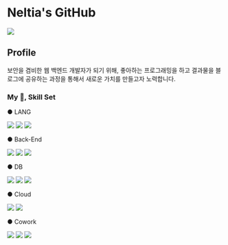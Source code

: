 # Neltia's GitHub
<a href="https://blog.naver.com/dsz08082" target="_blank"><img src="https://img.shields.io/badge/BLOG-2?style=appveyor&logo=naver&logoColor=white"/></a>

## Profile
<p>보안을 겸비한 웹 백엔드 개발자가 되기 위해, 좋아하는 프로그래밍을 하고 결과물을 블로그에 공유하는 과정을 통해서 새로운 가치를 만들고자 노력합니다.</p>

### My 📝, Skill Set
● LANG
<p>
  <img src="https://img.shields.io/badge/Python-3776AB?style=flat-square&logo=Python&logoColor=white"/>
  <img src="https://img.shields.io/badge/Shell Script-181717?style=flat-square&logo=GNU Bash&logoColor=white"/>
  <img src="https://img.shields.io/badge/Java-007396?style=flat-square&logo=Java&logoColor=white">
<p>
● Back-End
<p>
  <img src="https://img.shields.io/badge/Flask-303030?style=flat-square&logo=Flask&logoColor=white"/>
  <img src="https://img.shields.io/badge/Spring-6DB33F?style=flat-square&amp;logo=Spring&amp;logoColor=white">
  <img src="https://img.shields.io/badge/FastAPI-005571?style=flat-square&logo=fastapi"/>  
</p>
● DB
<p>
  <img src="https://img.shields.io/badge/Elasticsearch-005571?style=flat-square&logo=Elasticsearch&logoColor=white"/>
  <img src="https://img.shields.io/badge/MariaDB-003545?style=flat-square&amp;logo=mariaDB&amp;logoColor=white">
  <img src="https://img.shields.io/badge/SQLite-003B57?style=flat-square&logo=SQLite&logoColor=white"/>
</p>
● Cloud
<p>
  <img src="https://img.shields.io/badge/Docker-0db7ed?style=flat-square&logo=Docker&logoColor=white"/>
  <img src="https://img.shields.io/badge/AWS-FF7012?style=flat-square&logo=Amazon AWS&logoColor=white"/>
</p>
● Cowork
<p>
  <img src="https://img.shields.io/badge/Visual Studio Code-007ACC?style=flat-square&logo=Visual Studio Code&logoColor=white"/>
  <img src="https://img.shields.io/badge/GitHub-181717?style=flat-square&logo=GitHub&logoColor=white"/>
  <img src="https://img.shields.io/badge/Notion-181717?style=flat-square&logo=Notion&logoColor=white"/>
</p>

<br>
